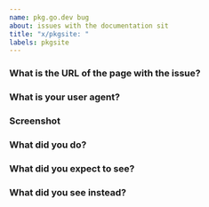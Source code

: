 ```yaml
---
name: pkg.go.dev bug
about: issues with the documentation sit
title: "x/pkgsite: "
labels: pkgsite
---
```


<!--
Please answer these questions before submitting your issue. Thanks!
-->

### What is the URL of the page with the issue?

### What is your user agent?

<!--
You can find your user agent here:
https://www.whatismybrowser.com/detect/what-is-my-user-agent
-->

### Screenshot

<!--
Please paste a screenshot of the page.
-->

### What did you do?

<!--
If possible, provide a recipe for reproducing the error.
-->

### What did you expect to see?

### What did you see instead?
